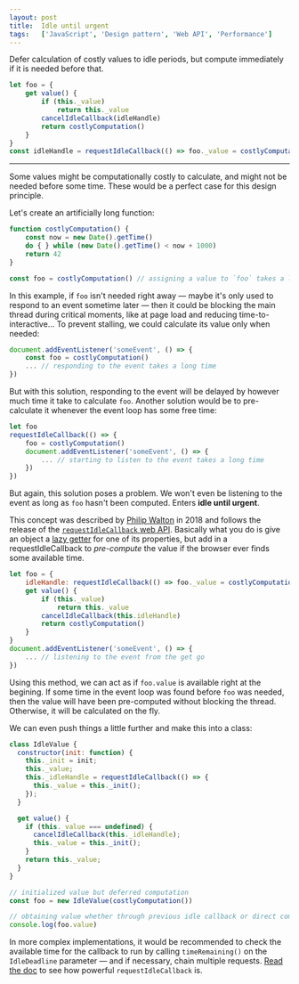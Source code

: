 ```yaml
---
layout: post
title:  Idle until urgent
tags:   ['JavaScript', 'Design pattern', 'Web API', 'Performance']
---
```


Defer calculation of costly values to idle periods, but compute immediately if it is needed before that.
```javascript
let foo = {
    get value() {
        if (this._value)
            return this._value
        cancelIdleCallback(idleHandle)
        return costlyComputation()
    }
}
const idleHandle = requestIdleCallback(() => foo._value = costlyComputation())
```

<hr>

Some values might be computationally costly to calculate, and might not be needed before some time. These would be a perfect case for this design principle. 

Let's create an artificially long function:
```javascript
function costlyComputation() {
    const now = new Date().getTime()
    do { } while (new Date().getTime() < now + 1000)
    return 42
}

const foo = costlyComputation() // assigning a value to `foo` takes a long time
```

In this example, if `foo` isn't needed right away — maybe it's only used to respond to an event sometime later — then it could be blocking the main thread during critical moments, like at page load and reducing time-to-interactive... To prevent stalling, we could calculate its value only when needed:

```javascript
document.addEventListener('someEvent', () => {
    const foo = costlyComputation()
    ... // responding to the event takes a long time
})
```

But with this solution, responding to the event will be delayed by however much time it take to calculate `foo`. Another solution would be to pre-calculate it whenever the event loop has some free time:

```javascript
let foo
requestIdleCallback(() => {
    foo = costlyComputation()
    document.addEventListener('someEvent', () => {
        ... // starting to listen to the event takes a long time
    })
})
```

But again, this solution poses a problem. We won't even be listening to the event as long as `foo` hasn't been computed. Enters **idle until urgent**.

This concept was described by [Philip Walton](https://philipwalton.com/articles/idle-until-urgent/) in 2018 and follows the release of the [`requestIdleCallback` web API](https://developer.mozilla.org/en-US/docs/Web/API/Window/requestIdleCallback). Basically what you do is give an object a [lazy getter](http://til.florianpellet.com/2019/07/08/Lazy-getter/) for one of its properties, but add in a requestIdleCallback to *pre-compute* the value if the browser ever finds some available time.

```javascript
let foo = {
    idleHandle: requestIdleCallback(() => foo._value = costlyComputation()),
    get value() {
        if (this._value)
            return this._value
        cancelIdleCallback(this.idleHandle)
        return costlyComputation()
    }
}
document.addEventListener('someEvent', () => {
    ... // listening to the event from the get go
})
```

Using this method, we can act as if `foo.value` is available right at the begining. If some time in the event loop was found before `foo` was needed, then the value will have been pre-computed without blocking the thread. Otherwise, it will be calculated on the fly. 

We can even push things a little further and make this into a class:

```javascript
class IdleValue {
  constructor(init: function) {
    this._init = init;
    this._value;
    this._idleHandle = requestIdleCallback(() => {
      this._value = this._init();
    });
  }

  get value() {
    if (this._value === undefined) {
      cancelIdleCallback(this._idleHandle);
      this._value = this._init();
    }
    return this._value;
  }
}

// initialized value but deferred computation
const foo = new IdleValue(costlyComputation())

// obtaining value whether through previous idle callback or direct computation
console.log(foo.value)
```

In more complex implementations, it would be recommended to check the available time for the callback to run by calling `timeRemaining()` on the `IdleDeadline` parameter — and if necessary, chain multiple requests. [Read the doc](https://developer.mozilla.org/en-US/docs/Web/API/Window/requestIdleCallback) to see how powerful `requestIdleCallback` is.